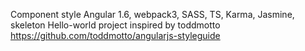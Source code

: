 Component style Angular 1.6, webpack3, SASS, TS, Karma, Jasmine, skeleton Hello-world project inspired by toddmotto https://github.com/toddmotto/angularjs-styleguide